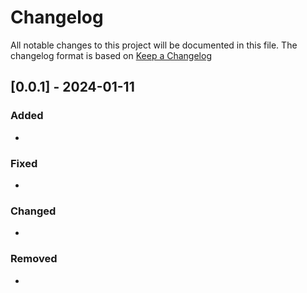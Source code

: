 # Changelog

All notable changes to this project will be documented in this file.
The changelog format is based on [Keep a Changelog](https://keepachangelog.com/en/1.0.0/)


## [0.0.1] - 2024-01-11

### Added

- 

### Fixed

- 

### Changed

- 

### Removed

- 